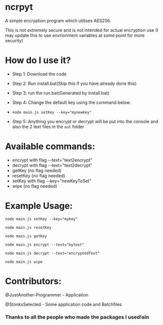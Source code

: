 # ncrpyt
A simple encryption program which utilises AES256.

This is not extremely secure and is not intended for actual encryption use (I may update this to use envrionment variables at some point for more security)

# How do I use it?

- Step 1: Download the code

- Step 2: Run install.bat(Skip this if you have already done this)

- Step 3: run the run.bat(Generated by install.bat)

- Step 4: Change the default key using the command below.
- ```node main.js setKey --key="mynewkey"```

- Step 5: Anything you encrypt or decrypt will be put into the console and also the 2 text files in the `out` folder

# Available commands:
- encrypt with flag --text="text2encrypt"
- decrypt with flag --text="text2decrypt"
- getKey (no flag needed)
- resetKey (no flag needed)
- setKey with flag --key="newKeyToSet"
- wipe (no flag needed)

# Example Usage:
```node main.js setKey --key="mykey"```


```node main.js resetKey```


```node main.js getKey```


```node main.js encrypt --text="mytext"```


```node main.js decrypt --text="encryptedText"```


```node main.js wipe```

# Contributors:

@JustAnother-Programmer - Application


@StonksSelected - Some application code and Batchfiles

### Thanks to all the people who made the packages I used!ain
